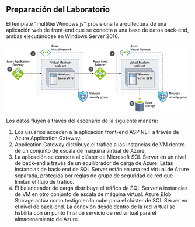 ## Preparación del Laboratorio


El template "multitierWindows.js" provisiona la arquitectura de una aplicación web de front-end que se conecta a una base de datos back-end, ambas ejecutándose en Windows Server 2016.

![Arquitectura](https://github.com/daveRendon/net-university/blob/master/cursos/azure-monitor/images/architecture-multitier-app.png)



Los datos fluyen a través del escenario de la siguiente manera:

1. Los usuarios acceden a la aplicación front-end ASP.NET a través de Azure Application Gateway.
1. Application Gateway distribuye el tráfico a las instancias de VM dentro de un conjunto de escala de máquina virtual de Azure.
1. La aplicación se conecta al clúster de Microsoft SQL Server en un nivel de back-end a través de un equilibrador de carga de Azure. Estas instancias de back-end de SQL Server están en una red virtual de Azure separada, protegida por reglas de grupo de seguridad de red que limitan el flujo de tráfico.
1. El balanceador de carga distribuye el tráfico de SQL Server a instancias de VM en otro conjunto de escala de máquina virtual.
Azure Blob Storage actúa como testigo en la nube para el clúster de SQL Server en el nivel de back-end. La conexión desde dentro de la red virtual se habilita con un punto final de servicio de red virtual para el almacenamiento de Azure.
